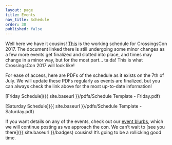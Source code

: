 ```yaml
---
layout: page
title: Events
nav_title: Schedule
order: 30
published: false
---
```


Well here we have it cousins! [This](https://docs.google.com/spreadsheets/d/1ZeF_j-tIpx5MelNDfgP-lPOSY9hq376gwLbvGEmVeEo) is the working schedule for CrossingsCon 2017. The document linked there is still undergoing some minor changes as a few more events get finalized and slotted into place, and times may change in a minor way, but for the most part… ta da! This is what CrossingsCon 2017 will look like!

For ease of access, here are PDFs of the schedule as it exists on the 7th of July. We will update these PDFs regularly as events are finalized, but you can always check the link above for the most up-to-date information!

[Friday Schedule]({{ site.baseurl }}/pdfs/Schedule Template - Friday.pdf)

[Saturday Schedule]({{ site.baseurl }}/pdfs/Schedule Template - Saturday.pdf)

If you want details on any of the events, check out our [event blurbs](http://blog.crossingscon.org/tagged/events), which we will continue posting as we approach the con. We can’t wait to [see you there]({{ site.baseurl }}/badges) cousins! It’s going to be a rollicking good time.
